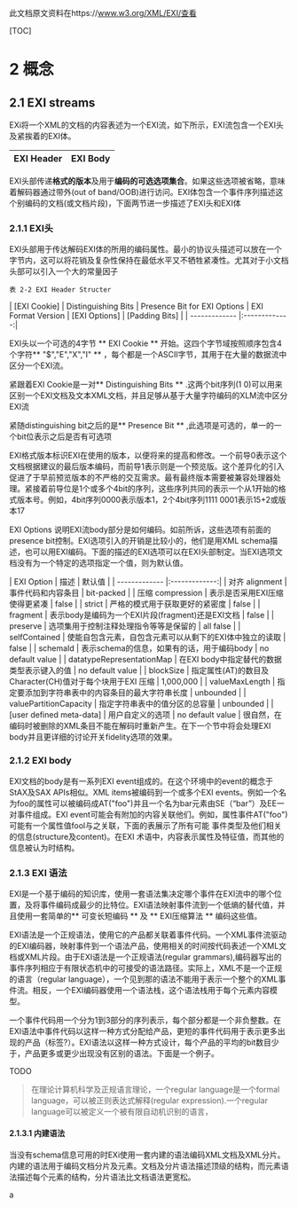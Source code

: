 此文档原文资料在https://www.w3.org/XML/EXI/查看

[TOC]

# 2 概念
## 2.1 EXI streams

EXi将一个XML的文档的内容表述为一个EXI流，如下所示，EXI流包含一个EXI头及紧挨着的EXI体。

| EXI Header | EXI Body |
| ------------- |:-------------:|


EXI头部传递**格式的版本**及用于**编码的可选选项集合**。如果这些选项被省略，意味着解码器通过带外(out of band/OOB)进行访问。EXI体包含一个事件序列描述这个别编码的文档(或文档片段)，下面两节进一步描述了EXI头和EXI体
### 2.1.1 EXI头
EXI头部用于传达解码EXI体的所用的编码属性。最小的协议头描述可以放在一个字节内，这可以将花销及复杂性保持在最低水平又不牺牲紧凑性。尤其对于小文档头部可以引入一个大的常量因子

    表 2-2 EXI Header Structer
| [EXI Cookie] |	Distinguishing Bits |	Presence Bit for EXI Options	| EXI Format Version |	[EXI Options] |	[Padding Bits] |
| ------------- |:-------------:|

EXI头以一个可选的4字节 ** EXI Cookie ** 开始。这四个字节域按照顺序包含4个字符** "$","E","X","I" ** ，每个都是一个ASCII字节，其用于在大量的数据流中区分一个EXI流。

紧跟着EXI Cookie是一对** Distinguishing Bits ** .这两个bit序列(1 0)可以用来区别一个EXI文档及文本XML文档，并且足够从基于大量字符编码的XLM流中区分EXI流

紧随distinguishing bit之后的是** Presence Bit ** ,此选项是可选的，单一的一个bit位表示之后是否有可选项

EXI格式版本标识EXI在使用的版本，以便将来的提高和修改。一个前导0表示这个文档根据建议的最后版本编码，而前导1表示则是一个预览版。这个差异化的引入促进了于早前预览版本的不严格的交互需求。最有最终版本需要被兼容处理器处理。紧接着前导位是1个或多个4bit的序列，这些序列共同的表示一个从1开始的格式版本号。例如，4bit序列0000表示版本1，2个4bit序列1111 0001表示15+2或版本17

EXI Options 说明EXI流body部分是如何编码。如前所诉，这些选项有前面的presence bit控制。EXI选项引入的开销是比较小的，他们是用XML schema描述，也可以用EXI编码。下面的描述的EXI选项可以在EXI头部制定。当EXI选项文档没有为一个特定的选项指定一个值，则为默认值。

| EXI Option | 描述 | 默认值 |
| ------------- |:-------------:|
| 对齐 alignment | 事件代码和内容条目 | bit-packed |
| 压缩 compression | 表示是否采用EXI压缩使得更紧凑 | false |
| strict | 严格的模式用于获取更好的紧密度 | false |
| fragment | 表示body是编码为一个EXI片段(fragment)还是EXI文档 | false |
| preserve | 选项集用于控制注释处理指令等等是保留的 | all false |
| selfContained | 使能自包含元素，自包含元素可以从剩下的EXI体中独立的读取 | false |
| schemaId | 表示schema的信息，如果有的话，用于编码body | no default value |
| datatypeRepresentationMap | 在EXI body中指定替代的数据类型表示键入的值 | no default value |
| blockSize | 指定属性(AT)的数目及Character(CH)值对于每个块用于EXI 压缩 | 1,000,000 |
| valueMaxLength | 指定要添加到字符串表中的内容条目的最大字符串长度 | unbounded |
| valuePartitionCapacity | 指定字符串表中的值分区的总容量 | unbounded |
| [user defined meta-data] | 用户自定义的选项 | no default value |
很自然，在编码时被删除的XML条目不能在解码时重新产生。在下一个节中将会处理EXI body并且更详细的讨论开关fidelity选项的效果。
### 2.1.2 EXI body
EXI文档的body是有一系列EXI event组成的。在这个环境中的event的概念于StAX及SAX APIs相似。XML items被编码到一个或多个EXI events。例如一个名为foo的属性可以被编码成AT("foo")并且一个名为bar元素由SE（“bar”）及EE一对事件组成。EXI event可能会有附加的内容关联他们。例如，属性事件AT("foo")可能有一个属性值fool与之关联，下面的表展示了所有可能 事件类型及他们相关的信息(structure及content)。在EXI 术语中，内容表示属性及特征值，而其他的信息被认为时结构。

### 2.1.3 EXI 语法
EXI是一个基于编码的知识库，使用一套语法集决定哪个事件在EXI流中的哪个位置，及将事件编码成最少的比特位。EXI语法映射事件流到一个低熵的替代值，并且使用一套简单的** 可变长短编码 ** 及 ** EXI压缩算法 ** 编码这些值。

EXI语法是一个正规语法，使用它的产品都关联着事件代码。一个XML事件流驱动的EXI编码器，映射事件到一个语法产品，使用相关的时间按代码表述一个XML文档或XML片段。由于EXI语法是一个正规语法(regular grammars),编码器写出的事件序列相应于有限状态机中的可接受的语法路径。实际上，XML不是一个正规的语言（regular language），一个见到那的语法不能用于表示一个整个的XML事件流。相反，一个EXI编码器使用一个语法栈，这个语法栈用于每个元素内容模型。

一个事件代码用一个分为1到3部分的序列表示，每个部分都是一个非负整数。在EXI语法中事件代码以这样一种方式分配给产品，更短的事件代码用于表示更多出现的产品（标签?）。EXI语法以这样一种方式设计，每个产品的平均的bit数目少于，产品更多或更少出现没有区别的语法。下面是一个例子。

TODO


> 在理论计算机科学及正规语言理论，一个regular language是一个formal language，可以被正则表达式解释(regular expression).一个regular language可以被定义一个被有限自动机识别的语言，

#### 2.1.3.1 内建语法
当没有schema信息可用的时EXi使用一套内建的语法编码XML文档及XML分片。内建的语法用于编码文档分片及元素。文档及分片语法描述顶级的结构，而元素语法描述每个元素的结构，分片语法比文档语法更宽松。






a
